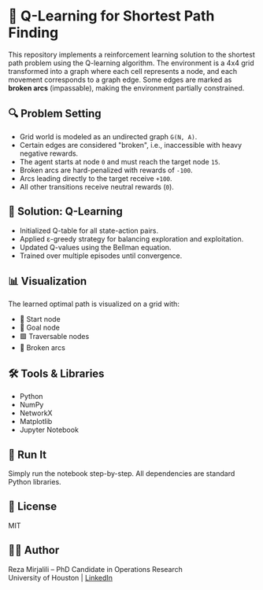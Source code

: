 # 🧠 Q-Learning for Shortest Path Finding

This repository implements a reinforcement learning solution to the shortest path problem using the Q-learning algorithm. The environment is a 4x4 grid transformed into a graph where each cell represents a node, and each movement corresponds to a graph edge. Some edges are marked as **broken arcs** (impassable), making the environment partially constrained.

## 🔍 Problem Setting
- Grid world is modeled as an undirected graph `G(N, A)`.
- Certain edges are considered "broken", i.e., inaccessible with heavy negative rewards.
- The agent starts at node `0` and must reach the target node `15`.
- Broken arcs are hard-penalized with rewards of `-100`.
- Arcs leading directly to the target receive `+100`.
- All other transitions receive neutral rewards (`0`).

## 🧠 Solution: Q-Learning
- Initialized Q-table for all state-action pairs.
- Applied ε-greedy strategy for balancing exploration and exploitation.
- Updated Q-values using the Bellman equation.
- Trained over multiple episodes until convergence.

## 📊 Visualization
The learned optimal path is visualized on a grid with:
- 🔵 Start node
- 🔴 Goal node
- 🟩 Traversable nodes
- 🚫 Broken arcs

## 🛠 Tools & Libraries
- Python
- NumPy
- NetworkX
- Matplotlib
- Jupyter Notebook

## 🚀 Run It
Simply run the notebook step-by-step. All dependencies are standard Python libraries.

## 📎 License
MIT

## 👨‍🔬 Author
Reza Mirjalili – PhD Candidate in Operations Research  
University of Houston | [LinkedIn](https://linkedin.com/in/rezamirjaliliphd)
